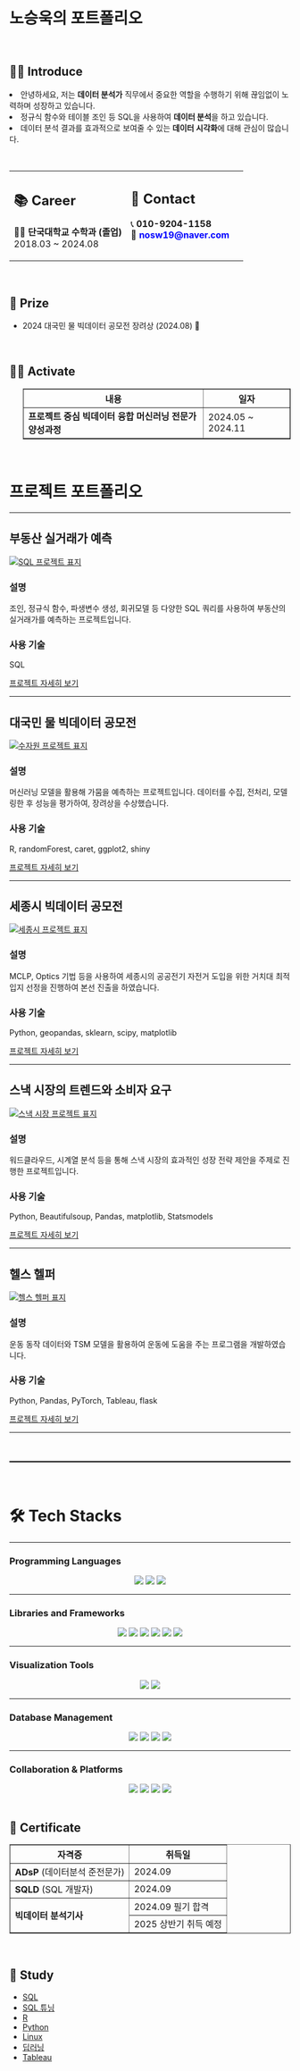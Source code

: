 <h1>노승욱의 포트폴리오</h1>

<br>

## 🧑‍💻 Introduce
<p>
  <li>안녕하세요, 저는 <strong>데이터 분석가</strong> 직무에서 중요한 역할을 수행하기 위해 끊임없이 노력하며 성장하고 있습니다.</li>
  <li>정규식 함수와 테이블 조인 등 SQL을 사용하여 <strong>데이터 분석</strong>을 하고 있습니다. </li>
  <li>데이터 분석 결과를 효과적으로 보여줄 수 있는 <strong>데이터 시각화</strong>에 대해 관심이 많습니다.</li>
</p>

<ul>
</ul>

<br>

<table style="width: 100%; border-spacing: 10px;">
  <tr>
    <td style="vertical-align: top; width: 50%;">
      <h2>📚 Career</h2>
      <ul style="list-style: none; padding: 0;">
        <li>👨‍🎓 <b>단국대학교 수학과 (졸업)</b></li>
        <li>2018.03 ~ 2024.08</li>
      </ul>
    </td>
    <td style="vertical-align: top; width: 50%;">
      <h2>📱 Contact</h2>
      <ul style="list-style: none; padding: 0;">
        <li>📞 <b>010-9204-1158</b></li>
        <li>📧 <b><a href="mailto:nosw19@naver.com" style="text-decoration: none; color: blue;">nosw19@naver.com</a></b></li>
      </ul>
    </td>
  </tr>
</table>

<br>

<div>
  <h2>🏅 Prize</h2>
</div>

<ul>
  <li>2024 대국민 물 빅데이터 공모전 장려상 (2024.08) 🎉</li>
</ul>

<br>

<div>
  <h2>🤼‍♂️ Activate</h2>
</div>

<ul>
  <table border="1">
  <tr>
    <th>내용</th>
    <th>일자</th>
  </tr>
  <tr>
    <td><strong>﻿프로젝트 중심 빅데이터 융합 머신러닝 전문가 양성과정</strong></td>
    <td>2024.05 ~ 2024.11</td>
</table>

</ul>

<br>


# 프로젝트 포트폴리오


---

## 부동산 실거래가 예측

[![SQL 프로젝트 표지](SQL_표지.png)](./SQL프로젝트.pdf)

### 설명
조인, 정규식 함수, 파생변수 생성, 회귀모델 등 다양한 SQL 쿼리를 사용하여 부동산의 실거래가를 예측하는 프로젝트입니다.

### 사용 기술
SQL

[프로젝트 자세히 보기](./SQL프로젝트.pdf)

---

## 대국민 물 빅데이터 공모전

[![수자원 프로젝트 표지](수자원_표지.png)](./수자원프로젝트.pdf)

### 설명
머신러닝 모델을 활용해 가뭄을 예측하는 프로젝트입니다. 데이터를 수집, 전처리, 모델링한 후 성능을 평가하여, 장려상을 수상했습니다.

### 사용 기술
R, randomForest, caret, ggplot2, shiny

[프로젝트 자세히 보기](./수자원프로젝트.pdf)

---

## 세종시 빅데이터 공모전

[![세종시 프로젝트 표지](세종시_표지.png)](./세종시발표.pdf)

### 설명
MCLP, Optics 기법 등을 사용하여 세종시의 공공전기 자전거 도입을 위한 거치대 최적입지 선정을 진행하여 본선 진출을 하였습니다.

### 사용 기술
Python, geopandas, sklearn, scipy, matplotlib

[프로젝트 자세히 보기](./세종시발표.pdf)

---

## 스낵 시장의 트렌드와 소비자 요구

[![스낵 시장 프로젝트 표지](세미_표지.png)](./세미프로젝트.pdf)

### 설명
워드클라우드, 시계열 분석 등을 통해 스낵 시장의 효과적인 성장 전략 제안을 주제로 진행한 프로젝트입니다.

### 사용 기술
Python, Beautifulsoup, Pandas, matplotlib, Statsmodels

[프로젝트 자세히 보기](./세미프로젝트.pdf)

---

## 헬스 헬퍼

[![헬스 헬퍼 표지](파이널_표지.png)](./파이널프로젝트.pdf)

### 설명
운동 동작 데이터와 TSM 모델을 활용하여 운동에 도움을 주는 프로그램을 개발하였습니다.

### 사용 기술
Python, Pandas, PyTorch, Tableau, flask

[프로젝트 자세히 보기](./파이널프로젝트.pdf)

---




<br>

<table style="width: 100%; border-collapse: collapse; margin: 20px 0; table-layout: fixed; border: 1px solid black;">
  <!-- 프로젝트 테이블 내용 -->
</table>

<br>

# 🛠️ Tech Stacks

---

### Programming Languages
<div align="center">
    <img src="https://img.shields.io/badge/Python-3776AB?style=for-the-badge&logo=Python&logoColor=white">
    <img src="https://img.shields.io/badge/R-276DC3?style=for-the-badge&logo=R&logoColor=white">
    <img src="https://img.shields.io/badge/SQL-336791?style=for-the-badge&logo=MySQL&logoColor=white">
</div>

---

### Libraries and Frameworks
<div align="center">
    <img src="https://img.shields.io/badge/Pandas-150458?style=for-the-badge&logo=Pandas&logoColor=white">
    <img src="https://img.shields.io/badge/NumPy-013243?style=for-the-badge&logo=NumPy&logoColor=white">
    <img src="https://img.shields.io/badge/scikit--learn-F7931E?style=for-the-badge&logo=scikit-learn&logoColor=white">
    <img src="https://img.shields.io/badge/TensorFlow-FF6F00?style=for-the-badge&logo=TensorFlow&logoColor=white">
    <img src="https://img.shields.io/badge/PyTorch-EE4C2C?style=for-the-badge&logo=PyTorch&logoColor=white">
    <img src="https://img.shields.io/badge/Flask-000000?style=for-the-badge&logo=Flask&logoColor=white">
</div>

---

### Visualization Tools
<div align="center">
    <img src="https://img.shields.io/badge/Tableau-E97627?style=for-the-badge&logo=Tableau&logoColor=white">
    <img src="https://img.shields.io/badge/Matplotlib-11557C?style=for-the-badge&logo=&logoColor=white">
</div>

---

### Database Management
<div align="center">
    <img src="https://img.shields.io/badge/MySQL-4479A1?style=for-the-badge&logo=MySQL&logoColor=white">
    <img src="https://img.shields.io/badge/Oracle-F80000?style=for-the-badge&logo=Oracle&logoColor=white">
    <img src="https://img.shields.io/badge/MongoDB-47A248?style=for-the-badge&logo=MongoDB&logoColor=white">
    <img src="https://img.shields.io/badge/MariaDB-003545?style=for-the-badge&logo=MariaDB&logoColor=white">
</div>

---

### Collaboration & Platforms
<div align="center">
    <img src="https://img.shields.io/badge/Kaggle-20BEFF?style=for-the-badge&logo=Kaggle&logoColor=white">
    <img src="https://img.shields.io/badge/Colab-F9AB00?style=for-the-badge&logo=GoogleColab&logoColor=white">
    <img src="https://img.shields.io/badge/Notion-000000?style=for-the-badge&logo=Notion&logoColor=white">
    <img src="https://img.shields.io/badge/GitHub-181717?style=for-the-badge&logo=GitHub&logoColor=white">
</div>


<br>

<div>
  <h2>📑 Certificate</h2>
</div>

<table border="1">
  <tr>
    <th>자격증</th>
    <th>취득일</th>
  </tr>
  <tr>
    <td><strong>ADsP</strong> (데이터분석 준전문가)</td>
    <td>2024.09</td>
  </tr>
  <tr>
    <td><strong>SQLD</strong> (SQL 개발자)</td>
    <td>2024.09</td>
  </tr>
  <tr>
    <td rowspan="2"><strong>빅데이터 분석기사</strong></td>
    <td>2024.09 필기 합격</td>
  </tr>
  <tr>
    <td>2025 상반기 취득 예정</td>
  </tr>
</table>

<br>

<div>
  <h2>📗 Study</h2>
</div>

<ul>
  <li><a href="https://beautiful-burrito-945.notion.site/SQL-1506f43549b58009b71ec50333b29536" target="_blank">SQL</a></li>
  <li><a href="https://beautiful-burrito-945.notion.site/SQL-1506f43549b580e09fd4e86e927a8c1d" target="_blank">SQL 튜닝</a></li>
  <li><a href="https://beautiful-burrito-945.notion.site/R-1506f43549b580f19903c64b8252ed1c" target="_blank">R</a></li>
  <li><a href="https://beautiful-burrito-945.notion.site/Python-1506f43549b580d7bf7fe1b387872020" target="_blank">Python</a></li>
  <li><a href="https://beautiful-burrito-945.notion.site/Linux-1506f43549b580269017e8b9bfae5135" target="_blank">Linux</a></li>
  <li><a href="https://beautiful-burrito-945.notion.site/1506f43549b58066be56fae4ed75dba7" target="_blank">딥러닝</a></li>
  <li><a href="https://beautiful-burrito-945.notion.site/Tableau-1506f43549b5807fba51d9181207d5c4" target="_blank">Tableau</a></li>
</ul>
